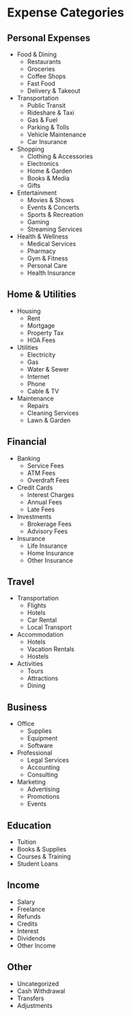 # Expense Categories

## Personal Expenses
- Food & Dining
  - Restaurants
  - Groceries
  - Coffee Shops
  - Fast Food
  - Delivery & Takeout
- Transportation
  - Public Transit
  - Rideshare & Taxi
  - Gas & Fuel
  - Parking & Tolls
  - Vehicle Maintenance
  - Car Insurance
- Shopping
  - Clothing & Accessories
  - Electronics
  - Home & Garden
  - Books & Media
  - Gifts
- Entertainment
  - Movies & Shows
  - Events & Concerts
  - Sports & Recreation
  - Gaming
  - Streaming Services
- Health & Wellness
  - Medical Services
  - Pharmacy
  - Gym & Fitness
  - Personal Care
  - Health Insurance

## Home & Utilities
- Housing
  - Rent
  - Mortgage
  - Property Tax
  - HOA Fees
- Utilities
  - Electricity
  - Gas
  - Water & Sewer
  - Internet
  - Phone
  - Cable & TV
- Maintenance
  - Repairs
  - Cleaning Services
  - Lawn & Garden

## Financial
- Banking
  - Service Fees
  - ATM Fees
  - Overdraft Fees
- Credit Cards
  - Interest Charges
  - Annual Fees
  - Late Fees
- Investments
  - Brokerage Fees
  - Advisory Fees
- Insurance
  - Life Insurance
  - Home Insurance
  - Other Insurance

## Travel
- Transportation
  - Flights
  - Hotels
  - Car Rental
  - Local Transport
- Accommodation
  - Hotels
  - Vacation Rentals
  - Hostels
- Activities
  - Tours
  - Attractions
  - Dining

## Business
- Office
  - Supplies
  - Equipment
  - Software
- Professional
  - Legal Services
  - Accounting
  - Consulting
- Marketing
  - Advertising
  - Promotions
  - Events

## Education
- Tuition
- Books & Supplies
- Courses & Training
- Student Loans

## Income
- Salary
- Freelance
- Refunds
- Credits
- Interest
- Dividends
- Other Income

## Other
- Uncategorized
- Cash Withdrawal
- Transfers
- Adjustments